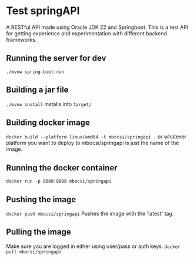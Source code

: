 # Test springAPI

A RESTful API made using Oracle JDK 22 and Springboot. This is a test API for getting experience and experimentation with different backend frameworks.

## Running the server for dev

`./mvnw spring-boot:run`

## Building a jar file

`./mvnw install`
installs into `target/`

## Building docker image

`docker build --platform linux/amd64 -t mbocsi/springapi .` or whatever platform you want to deploy to
mbocsi/springapi is just the name of the image.

## Running the docker container

`docker run -p 8080:8080 mbocsi/springapi`

## Pushing the image

`docker push mbocsi/springapi`
Pushes the image with the 'latest' tag.

## Pulling the image

Make sure you are logged in either using user/pass or auth keys.
`docker pull mbocsi/springapi`
